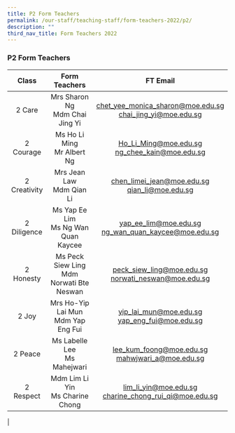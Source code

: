 ```yaml
---
title: P2 Form Teachers
permalink: /our-staff/teaching-staff/form-teachers-2022/p2/
description: ""
third_nav_title: Form Teachers 2022
---
```

### **P2 Form Teachers**

| Class | Form Teachers | FT Email |
|:---:|:---:|:---:|
| 2 Care | Mrs Sharon Ng <br> Mdm Chai Jing Yi | chet_yee_monica_sharon@moe.edu.sg <br> chai_jing_yi@moe.edu.sg |
|  2 Courage |  Ms Ho Li Ming <br> Mr Albert Ng | Ho_Li_Ming@moe.edu.sg <br> ng_chee_kain@moe.edu.sg |
|  2 Creativity |  Mrs Jean Law <br> Mdm Qian Li | chen_limei_jean@moe.edu.sg <br> qian_li@moe.edu.sg |
|  2 Diligence | Ms Yap Ee Lim <br> Ms Ng Wan Quan Kaycee | yap_ee_lim@moe.edu.sg <br> ng_wan_quan_kaycee@moe.edu.sg |
| 2 Honesty  | Ms Peck Siew Ling <br> Mdm Norwati Bte Neswan | peck_siew_ling@moe.edu.sg <br> norwati_neswan@moe.edu.sg |
| 2 Joy  |  Mrs Ho-Yip Lai Mun <br> Mdm Yap Eng Fui | yip_lai_mun@moe.edu.sg <br> yap_eng_fui@moe.edu.sg |
|  2 Peace | Ms Labelle Lee <br> Ms Mahejwari | lee_kum_foong@moe.edu.sg <br> mahwjwari_a@moe.edu.sg |
|  2 Respect | Mdm Lim Li Yin <br> Ms Charine Chong | lim_li_yin@moe.edu.sg <br> charine_chong_rui_qi@moe.edu.sg |
|